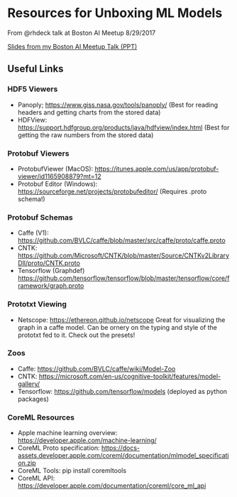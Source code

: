 # Resources for Unboxing ML Models
From @rhdeck talk at Boston AI Meetup 8/29/2017

[Slides from my Boston AI Meetup Talk (PPT)](RHD%20Boston%20AI%20Meetup%20%20082917.pptx)
## Useful Links
### HDF5 Viewers
 - Panoply; https://www.giss.nasa.gov/tools/panoply/ (Best for reading headers and getting charts from the stored data)
 - HDFView: https://support.hdfgroup.org/products/java/hdfview/index.html (Best for getting the raw numbers from the stored data)
### Protobuf Viewers
 - ProtobufViewer (MacOS): https://itunes.apple.com/us/app/protobuf-viewer/id1165908879?mt=12
 - Protobuf Editor (Windows): https://sourceforge.net/projects/protobufeditor/ (Requires .proto schema!)
### Protobuf Schemas
 - Caffe (V1): https://github.com/BVLC/caffe/blob/master/src/caffe/proto/caffe.proto
 - CNTK: https://github.com/Microsoft/CNTK/blob/master/Source/CNTKv2LibraryDll/proto/CNTK.proto
 - Tensorflow (Graphdef) https://github.com/tensorflow/tensorflow/blob/master/tensorflow/core/framework/graph.proto
### Prototxt Viewing
 - Netscope: https://ethereon.github.io/netscope Great for visualizing the graph in a caffe model. Can be ornery on the typing and style of the prototxt fed to it. Check out the presets!
### Zoos
 - Caffe: https://github.com/BVLC/caffe/wiki/Model-Zoo
 - CNTK: https://microsoft.com/en-us/cognitive-toolkit/features/model-gallery/
 - Tensorflow: https://github.com/tensorflow/models (deployed as python packages)
### CoreML Resources
 - Apple machine learning overview: https://developer.apple.com/machine-learning/
 - CoreML Proto specification: https://docs-assets.developer.apple.com/coreml/documentation/mlmodel_specification.zip
 - CoreML Tools: pip install coremltools
 - CoreML API: https://developer.apple.com/documentation/coreml/core_ml_api
